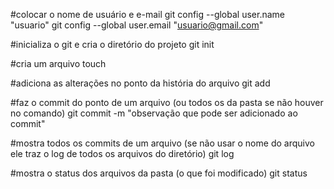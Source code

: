 #colocar o nome de usuário e e-mail
git config --global user.name "usuario"
git config --global user.email "usuario@gmail.com"

#inicializa o git e cria o diretório do projeto
git init <projeto>

#cria um arquivo
touch <arquivo>

#adiciona as alterações no ponto da história do arquivo
git add <arquivo>

#faz o commit do ponto de um arquivo (ou todos os da pasta se não houver <arquivo> no comando)
git commit <arqwuivo> -m "observação que pode ser adicionado ao commit"

#mostra todos os commits de um arquivo (se não usar o nome do arquivo ele traz o log de todos os arquivos do diretório)
git log <arquivo>

#mostra o status dos arquivos da pasta (o que foi modificado)
git status